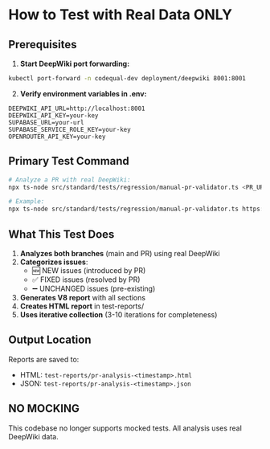 # How to Test with Real Data ONLY

## Prerequisites

1. **Start DeepWiki port forwarding:**
```bash
kubectl port-forward -n codequal-dev deployment/deepwiki 8001:8001
```

2. **Verify environment variables in .env:**
```
DEEPWIKI_API_URL=http://localhost:8001
DEEPWIKI_API_KEY=your-key
SUPABASE_URL=your-url
SUPABASE_SERVICE_ROLE_KEY=your-key
OPENROUTER_API_KEY=your-key
```

## Primary Test Command

```bash
# Analyze a PR with real DeepWiki:
npx ts-node src/standard/tests/regression/manual-pr-validator.ts <PR_URL>

# Example:
npx ts-node src/standard/tests/regression/manual-pr-validator.ts https://github.com/sindresorhus/ky/pull/700
```

## What This Test Does

1. **Analyzes both branches** (main and PR) using real DeepWiki
2. **Categorizes issues**:
   - 🆕 NEW issues (introduced by PR)
   - ✅ FIXED issues (resolved by PR)
   - ➖ UNCHANGED issues (pre-existing)
3. **Generates V8 report** with all sections
4. **Creates HTML report** in test-reports/
5. **Uses iterative collection** (3-10 iterations for completeness)

## Output Location

Reports are saved to:
- HTML: `test-reports/pr-analysis-<timestamp>.html`
- JSON: `test-reports/pr-analysis-<timestamp>.json`

## NO MOCKING

This codebase no longer supports mocked tests. All analysis uses real DeepWiki data.
